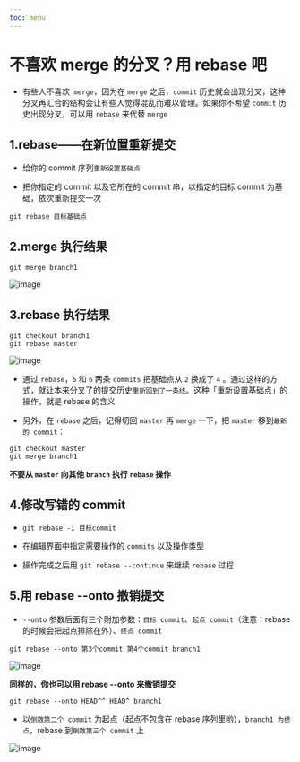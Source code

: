```yaml
---
toc: menu
---
```


# 不喜欢 merge 的分叉？用 rebase 吧

- 有些人不喜欢` merge`，因为在 `merge` 之后，`commit` 历史就会出现分叉，这种分叉再汇合的结构会让有些人觉得混乱而难以管理。如果你不希望 `commit` 历史出现分叉，可以用 `rebase` 来代替 `merge`

## 1.rebase——在新位置重新提交

- 给你的 commit 序列`重新设置基础点`

- 把你指定的 commit 以及它所在的 commit 串，以指定的目标 commit 为基础，依次重新提交一次

```
git rebase 目标基础点
```

## 2.merge 执行结果

```
git merge branch1
```

![image](images/git/10.png)

## 3.rebase 执行结果

```
git checkout branch1
git rebase master
```

![image](images/git/11.png)

- 通过 `rebase`，`5` 和 `6` 两条 `commits` 把基础点从 `2` 换成了 `4` 。通过这样的方式，就让本来分叉了的提交历史`重新回到了一条线`。这种「重新设置基础点」的操作，就是 rebase 的含义

- 另外，在 `rebase` 之后，记得切回 `master` 再 `merge` 一下，把 `master` 移到`最新的 commit`：

```
git checkout master
git merge branch1
```

**不要从 `master` 向其他 `branch` 执行 `rebase` 操作**

## 4.修改写错的 commit

- `git rebase -i 目标commit`

- 在编辑界面中指定需要操作的 `commits` 以及操作类型

- 操作完成之后用 `git rebase --continue` 来继续 `rebase` 过程

## 5.用 rebase --onto 撤销提交

- `--onto` 参数后面有三个附加参数：`目标 commit`、`起点 commit`（注意：rebase 的时候会把起点排除在外）、`终点 commit`

```
git rebase --onto 第3个commit 第4个commit branch1
```

![image](images/git/13.png)

**同样的，你也可以用 rebase --onto 来撤销提交**

```
git rebase --onto HEAD^^ HEAD^ branch1
```

- 以`倒数第二个 commit` 为起点（起点不包含在 rebase 序列里哟），`branch1 为终点`，rebase 到`倒数第三个 commit` 上

![image](images/git/14.png)
